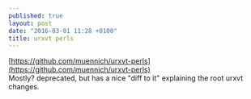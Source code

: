 ```yaml
---
published: true
layout: post
date: "2016-03-01 11:28 +0100"
title: urxvt perls
---
```


[https://github.com/muennich/urxvt-perls](https://github.com/muennich/urxvt-perls)  
Mostly? deprecated, but has a nice "diff to it" explaining the root urxvt changes.
